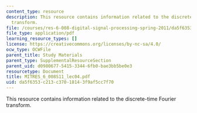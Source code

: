 ```yaml
---
content_type: resource
description: This resource contains information related to the discrete-time Fourier
  transform.
file: /courses/res-6-008-digital-signal-processing-spring-2011/da5f6353c213c37018143f9af5cc7f70_MITRES_6_008S11_lec04.pdf
file_type: application/pdf
learning_resource_types: []
license: https://creativecommons.org/licenses/by-nc-sa/4.0/
ocw_type: OCWFile
parent_title: Study Materials
parent_type: SupplementalResourceSection
parent_uid: d0980677-5415-3344-6fb0-bae3bb5be0e3
resourcetype: Document
title: MITRES_6_008S11_lec04.pdf
uid: da5f6353-c213-c370-1814-3f9af5cc7f70
---
```

This resource contains information related to the discrete-time Fourier transform.